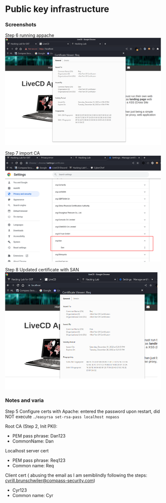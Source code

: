 # Public key infrastructure

### Screenshots

Step 6 running appache 
![Apache running](ApacheWithMyCA_Evidence.png)

Step 7 import CA
![Imported cert](ChromeImportCA_Evidence.png)

Step 8 Updated certificate with SAN
![Valid cert](ApacheWithMyCA_valid.png)

### Notes and varia

Step 5 Configure certs with Apache: entered the password upon restart, did NOT execute `./easyrsa set-rsa-pass localhost nopass`

Root CA (Step 2, Init PKI): 
- PEM pass phrase:   Dan123
- CommonName: Dan

Localhost server cert
- PEM pass phrase:  Req123
- Common name: Req

Client cert ( abusing the email as I am semiblindly following the steps: cyrill.brunschwiler@compass-security.com)
- Cyr123
- Common name: Cyr